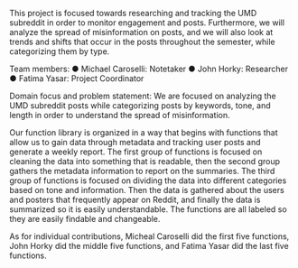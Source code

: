 This project is focused towards researching and tracking the UMD subreddit in order to monitor engagement and posts. Furthermore, we will analyze the spread of misinformation on posts, and we will also look at trends and shifts that occur in the posts throughout the semester, while categorizing them by type.


Team members: ● Michael Caroselli: Notetaker ● John Horky: Researcher ● Fatima Yasar: Project Coordinator


Domain focus and problem statement: We are focused on analyzing the UMD subreddit posts while categorizing posts by keywords, tone, and length in order to understand the spread of misinformation.


Our function library is organized in a way that begins with functions that allow us to gain data through metadata and tracking user posts and generate a weekly report. The first group of functions is focused on cleaning the data into something that is readable, then the second group gathers the metadata information to report on the summaries. The third group of functions is focused on dividing the data into different categories based on tone and information. Then the data is gathered about the users and posters that frequently appear on Reddit, and finally the data is summarized so it is easily understandable. The functions are all labeled so they are easily findable and changeable. 



As for individual contributions, Micheal Caroselli did the first five functions, John Horky did the middle five functions, and Fatima Yasar did the last five functions.
